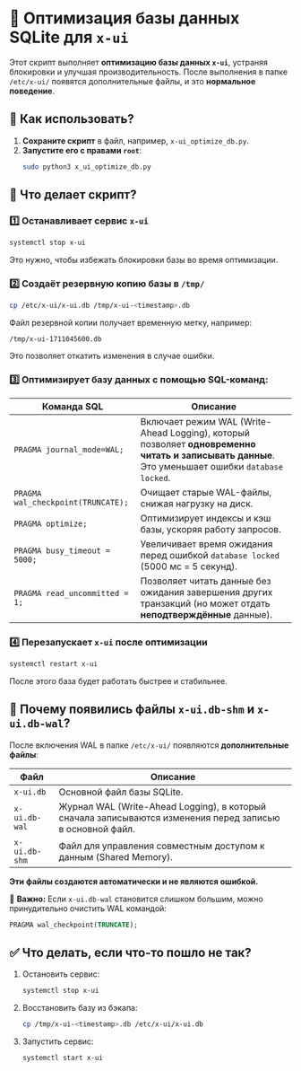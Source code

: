 # 🚀 Оптимизация базы данных SQLite для `x-ui`

Этот скрипт выполняет **оптимизацию базы данных `x-ui`**, устраняя блокировки и улучшая производительность. После выполнения в папке `/etc/x-ui/` появятся дополнительные файлы, и это **нормальное поведение**.

## 📌 Как использовать?

1. **Сохраните скрипт** в файл, например, `x-ui_optimize_db.py`.
2. **Запустите его с правами `root`**:
   ```bash
   sudo python3 x_ui_optimize_db.py
   ```

## 🚀 Что делает скрипт?

### 1️⃣ Останавливает сервис `x-ui`
```bash
systemctl stop x-ui
```
Это нужно, чтобы избежать блокировки базы во время оптимизации.

### 2️⃣ Создаёт резервную копию базы в `/tmp/`
```bash
cp /etc/x-ui/x-ui.db /tmp/x-ui-<timestamp>.db
```
Файл резервной копии получает временную метку, например:
```
/tmp/x-ui-1711045600.db
```
Это позволяет откатить изменения в случае ошибки.

### 3️⃣ Оптимизирует базу данных с помощью SQL-команд:

| **Команда SQL** | **Описание** |
|---------------|-------------|
| `PRAGMA journal_mode=WAL;` | Включает режим WAL (Write-Ahead Logging), который позволяет **одновременно читать и записывать данные**. Это уменьшает ошибки `database locked`. |
| `PRAGMA wal_checkpoint(TRUNCATE);` | Очищает старые WAL-файлы, снижая нагрузку на диск. |
| `PRAGMA optimize;` | Оптимизирует индексы и кэш базы, ускоряя работу запросов. |
| `PRAGMA busy_timeout = 5000;` | Увеличивает время ожидания перед ошибкой `database locked` (5000 мс = 5 секунд). |
| `PRAGMA read_uncommitted = 1;` | Позволяет читать данные без ожидания завершения других транзакций (но может отдать **неподтверждённые** данные). |

### 4️⃣ Перезапускает `x-ui` после оптимизации
```bash
systemctl restart x-ui
```
После этого база будет работать быстрее и стабильнее.

## 📂 Почему появились файлы `x-ui.db-shm` и `x-ui.db-wal`?

После включения WAL в папке `/etc/x-ui/` появляются **дополнительные файлы**:

| **Файл** | **Описание** |
|----------|-------------|
| `x-ui.db` | Основной файл базы SQLite. |
| `x-ui.db-wal` | Журнал WAL (Write-Ahead Logging), в который сначала записываются изменения перед записью в основной файл. |
| `x-ui.db-shm` | Файл для управления совместным доступом к данным (Shared Memory). |

**Эти файлы создаются автоматически и не являются ошибкой.**

📌 **Важно:** Если `x-ui.db-wal` становится слишком большим, можно принудительно очистить WAL командой:
```sql
PRAGMA wal_checkpoint(TRUNCATE);
```

## ✅ Что делать, если что-то пошло не так?

1. Остановить сервис:
   ```bash
   systemctl stop x-ui
   ```  
2. Восстановить базу из бэкапа:
   ```bash
   cp /tmp/x-ui-<timestamp>.db /etc/x-ui/x-ui.db
   ```  
3. Запустить сервис:
   ```bash
   systemctl start x-ui
   ```  